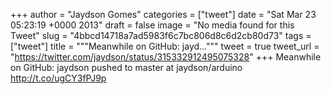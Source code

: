 
+++
author = "Jaydson Gomes"
categories = ["tweet"]
date = "Sat Mar 23 05:23:19 +0000 2013"
draft = false
image = "No media found for this Tweet"
slug = "4bbcd14718a7ad5983f6c7bc806d8c6d2cb80d73"
tags = ["tweet"]
title = """Meanwhile on GitHub: jayd..."""
tweet = true
tweet_url = "https://twitter.com/jaydson/status/315332912495075328"
+++
Meanwhile on GitHub: jaydson pushed to master at jaydson/arduino http://t.co/ugCY3fPJ9p
